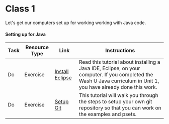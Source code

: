 # Class 1

Let's get our computers set up for working working with Java code.

#### Setting up for Java
Task | Resource Type | Link  | Instructions
--------------|------|------|-------------
Do | Exercise | [Install Eclipse](../../materials/exercises/eclipse) | Read this tutorial about installing a Java IDE, Eclipse, on your computer. If you completed the Wash U Java curriculum in Unit 1, you have already done this work.
Do | Exercise | [Setup Git](../../materials/exercises/git) | This tutorial will walk you through the steps to setup your own git repository so that you can work on the examples and psets.
